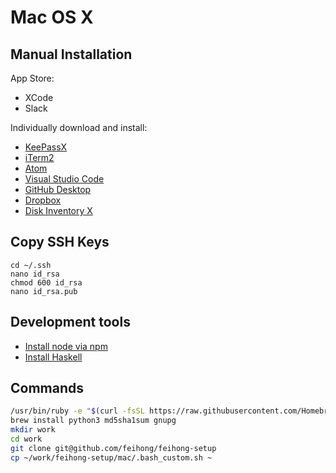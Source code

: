 # Mac OS X

## Manual Installation

App Store:

- XCode
- Slack

Individually download and install: 

- [KeePassX](https://www.keepassx.org/downloads)
- [iTerm2](https://www.iterm2.com/downloads.html)
- [Atom](https://atom.io/download/mac)
- [Visual Studio Code](https://code.visualstudio.com/download)
- [GitHub Desktop](https://desktop.github.com/)
- [Dropbox](https://www.dropbox.com/downloading?os=mac)
- [Disk Inventory X](http://www.derlien.com/downloads/index.html)

## Copy SSH Keys


```
cd ~/.ssh
nano id_rsa
chmod 600 id_rsa
nano id_rsa.pub
```

## Development tools

- [Install node via npm](https://github.com/feihong/node-quickstart#mac--linux)
- [Install Haskell](https://github.com/feihong/haskell-quickstart#installation)

## Commands

```bash
/usr/bin/ruby -e "$(curl -fsSL https://raw.githubusercontent.com/Homebrew/install/master/install)"
brew install python3 md5sha1sum gnupg
mkdir work
cd work
git clone git@github.com/feihong/feihong-setup
cp ~/work/feihong-setup/mac/.bash_custom.sh ~
```
